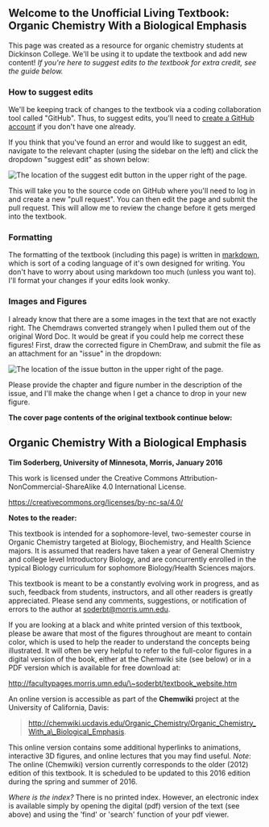## Welcome to the Unofficial Living Textbook: Organic Chemistry With a Biological Emphasis

This page was created as a resource for organic chemistry students at Dickinson College. We'll be using it to update the textbook and add new content! *If you're here to suggest edits to the textbook for extra credit, see the guide below.*

### How to suggest edits

We'll be keeping track of changes to the textbook via a coding collaboration tool called "GitHub". Thus, to suggest edits, you'll need to [create a GitHub account](https://github.com/signup?ref_cta=Sign+up&ref_loc=header+logged+out&ref_page=%2F&source=header-home) if you don't have one already.

If you think that you've found an error and would like to suggest an edit, navigate to the relevant chapter (using the sidebar on the left) and click the dropdown "suggest edit" as shown below:

![The location of the suggest edit button in the upper right of the page.](intro_media/edit.png)

This will take you to the source code on GitHub where you'll need to log in and create a new "pull request". You can then edit the page and submit the pull request. This will allow me to review the change before it gets merged into the textbook.

### Formatting

The formatting of the textbook (including this page) is written in [markdown](https://en.wikipedia.org/wiki/Markdown), which is sort of a coding language of it's own designed for writing. You don't have to worry about using markdown too much (unless you want to). I'll format your changes if your edits look wonky.

### Images and Figures

I already know that there are a some images in the text that are not exactly right. The Chemdraws converted strangely when I pulled them out of the original Word Doc. It would be great if you could help me correct these figures! First, draw the corrected figure in ChemDraw, and submit the file as an attachment for an "issue" in the dropdown:

![The location of the issue button in the upper right of the page.](intro_media/issue.png)

Please provide the chapter and figure number in the description of the issue, and I'll make the change when I get a chance to drop in your new figure.

**The cover page contents of the original textbook continue below:**

## Organic Chemistry With a Biological Emphasis

**Tim Soderberg, University of Minnesota, Morris, January 2016**

This work is licensed under the Creative Commons
Attribution-NonCommercial-ShareAlike 4.0 International License.

https://creativecommons.org/licenses/by-nc-sa/4.0/

**Notes to the reader:**

This textbook is intended for a sophomore-level, two-semester course in
Organic Chemistry targeted at Biology, Biochemistry, and Health Science
majors. It is assumed that readers have taken a year of General
Chemistry and college level Introductory Biology, and are concurrently
enrolled in the typical Biology curriculum for sophomore Biology/Health
Sciences majors.

This textbook is meant to be a constantly evolving work in progress, and
as such, feedback from students, instructors, and all other readers is
greatly appreciated. Please send any comments, suggestions, or
notification of errors to the author at soderbt@morris.umn.edu.

If you are looking at a black and white printed version of this
textbook, please be aware that most of the figures throughout are meant
to contain color, which is used to help the reader to understand the
concepts being illustrated. It will often be very helpful to refer to
the full-color figures in a digital version of the book, either at the
Chemwiki site (see below) or in a PDF version which is available for
free download at:

http://facultypages.morris.umn.edu/\~soderbt/textbook_website.htm

An online version is accessible as part of the **Chemwiki** project at
the University of California, Davis:

> http://chemwiki.ucdavis.edu/Organic_Chemistry/Organic_Chemistry_With_a\_Biological_Emphasis.

This online version contains some additional hyperlinks to animations,
interactive 3D figures, and online lectures that you may find useful.
*Note*: The online (Chemwiki) version currently corresponds to the older
(2012) edition of this textbook. It is scheduled to be updated to this
2016 edition during the spring and summer of 2016.

*Where is the index?* There is no printed index. However, an electronic
index is available simply by opening the digital (pdf) version of the
text (see above) and using the 'find' or 'search' function of your pdf
viewer.

